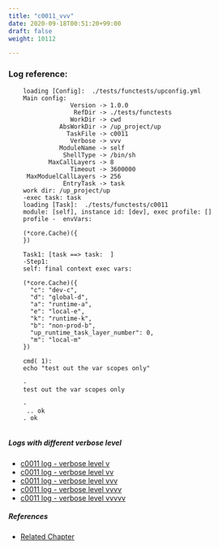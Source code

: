 ```yaml
---
title: "c0011_vvv"
date: 2020-09-18T00:51:20+99:00
draft: false
weight: 10112

---
```


### Log reference: <no value>

```
    loading [Config]:  ./tests/functests/upconfig.yml
    Main config:
                 Version -> 1.0.0
                  RefDir -> ./tests/functests
                 WorkDir -> cwd
              AbsWorkDir -> /up_project/up
                TaskFile -> c0011
                 Verbose -> vvv
              ModuleName -> self
               ShellType -> /bin/sh
           MaxCallLayers -> 8
                 Timeout -> 3600000
     MaxModuelCallLayers -> 256
               EntryTask -> task
    work dir: /up_project/up
    -exec task: task
    loading [Task]:  ./tests/functests/c0011
    module: [self], instance id: [dev], exec profile: []
    profile -  envVars:
    
    (*core.Cache)({
    })
    
    Task1: [task ==> task:  ]
    -Step1:
    self: final context exec vars:
    
    (*core.Cache)({
      "c": "dev-c",
      "d": "global-d",
      "a": "runtime-a",
      "e": "local-e",
      "k": "runtime-k",
      "b": "non-prod-b",
      "up_runtime_task_layer_number": 0,
      "m": "local-m"
    })
    
    cmd( 1):
    echo "test out the var scopes only"
    
    -
    test out the var scopes only
    
    -
     .. ok
    . ok
    
```

##### Logs with different verbose level
* [c0011 log - verbose level v](../../logs/c0011_v)
* [c0011 log - verbose level vv](../../logs/c0011_vv)
* [c0011 log - verbose level vvv](../../logs/c0011_vvv)
* [c0011 log - verbose level vvvv](../../logs/c0011_vvvv)
* [c0011 log - verbose level vvvvv](../../logs/c0011_vvvvv)

##### References
* [Related Chapter](../../scope/c0011)
